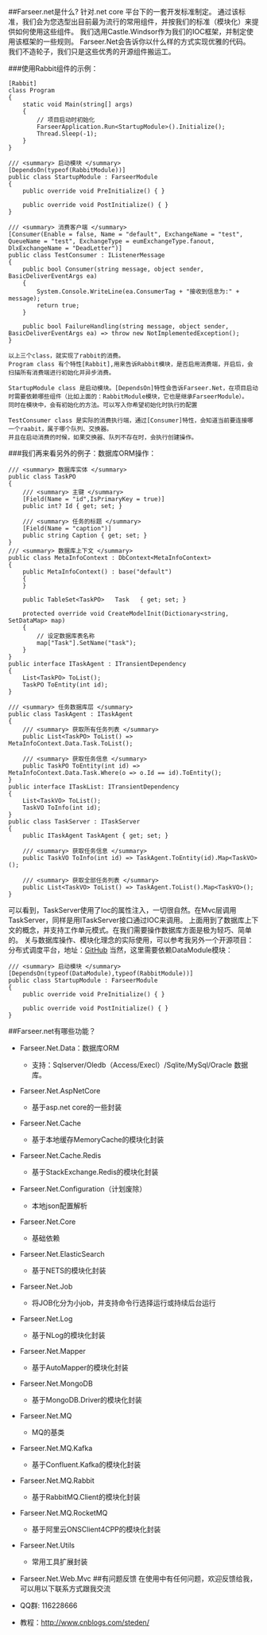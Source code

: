 ##Farseer.net是什么?
    针对.net core 平台下的一套开发标准制定。 
    通过该标准，我们会为您选型出目前最为流行的常用组件，并按我们的标准（模块化）来提供如何使用这些组件。
    我们选用Castle.Windsor作为我们的IOC框架，并制定使用该框架的一些规则。
    Farseer.Net会告诉你以什么样的方式实现优雅的代码。
    我们不造轮子，我们只是这些优秀的开源组件搬运工。
    
###使用Rabbit组件的示例：
```
[Rabbit]
class Program
{
    static void Main(string[] args)
    {
        // 项目启动时初始化
        FarseerApplication.Run<StartupModule>().Initialize();
        Thread.Sleep(-1);
    }
}

/// <summary> 启动模块 </summary>
[DependsOn(typeof(RabbitModule))]
public class StartupModule : FarseerModule
{
    public override void PreInitialize() { }

    public override void PostInitialize() { }
}

/// <summary> 消费客户端 </summary>
[Consumer(Enable = false, Name = "default", ExchangeName = "test", QueueName = "test", ExchangeType = eumExchangeType.fanout, DlxExchangeName = "DeadLetter")]
public class TestConsumer : IListenerMessage
{
    public bool Consumer(string message, object sender, BasicDeliverEventArgs ea)
    {
        System.Console.WriteLine(ea.ConsumerTag + "接收到信息为:" + message);
        return true;
    }

    public bool FailureHandling(string message, object sender, BasicDeliverEventArgs ea) => throw new NotImplementedException();
}
```
    以上三个class，就实现了rabbit的消费。
    Program class 有个特性[Rabbit],用来告诉Rabbit模块，是否启用消费端，开启后，会扫描所有消费端进行初始化并异步消费。

    StartupModule class 是启动模块。[DependsOn]特性会告诉Farseer.Net，在项目启动时需要依赖哪些组件（比如上面的：RabbitModule模块，它也是继承FarseerModule）。
    同时在模块中，会有初始化的方法。可以写入你希望初始化时执行的配置

    TestConsumer class 是实际的消费执行端，通过[Consumer]特性，会知道当前要连接哪一个raabit，属于哪个队列、交换器。
    并且在启动消费的时候，如果交换器、队列不存在时，会执行创建操作。

###我们再来看另外的例子：数据库ORM操作：
```
/// <summary> 数据库实体 </summary>
public class TaskPO
{
    /// <summary> 主键 </summary>
    [Field(Name = "id",IsPrimaryKey = true)]
    public int? Id { get; set; }
    
    /// <summary> 任务的标题 </summary>
    [Field(Name = "caption")]
    public string Caption { get; set; }
}
/// <summary> 数据库上下文 </summary>
public class MetaInfoContext : DbContext<MetaInfoContext>
{
    public MetaInfoContext() : base("default")
    {
    }
    
    public TableSet<TaskPO>   Task   { get; set; }

    protected override void CreateModelInit(Dictionary<string, SetDataMap> map)
    {
        // 设定数据库表名称
        map["Task"].SetName("task");
    }
}
public interface ITaskAgent : ITransientDependency
{
    List<TaskPO> ToList();
    TaskPO ToEntity(int id);
}

/// <summary> 任务数据库层 </summary>
public class TaskAgent : ITaskAgent
{
    /// <summary> 获取所有任务列表 </summary>
    public List<TaskPO> ToList() => MetaInfoContext.Data.Task.ToList();

    /// <summary> 获取任务信息 </summary>
    public TaskPO ToEntity(int id) => MetaInfoContext.Data.Task.Where(o => o.Id == id).ToEntity();
}
public interface ITaskList: ITransientDependency
{
    List<TaskVO> ToList();
    TaskVO ToInfo(int id);
}
public class TaskServer : ITaskServer
{
    public ITaskAgent TaskAgent { get; set; }

    /// <summary> 获取任务信息 </summary>
    public TaskVO ToInfo(int id) => TaskAgent.ToEntity(id).Map<TaskVO>();
    
    /// <summary> 获取全部任务列表 </summary>
    public List<TaskVO> ToList() => TaskAgent.ToList().Map<TaskVO>();
}
```
可以看到，TaskServer使用了Ioc的属性注入，一切很自然。在Mvc层调用TaskServer，同样是用ITaskServer接口通过IOC来调用。
上面用到了数据库上下文的概念，并支持工作单元模式。在我们需要操作数据库方面是极为轻巧、简单的。
关与数据库操作、模块化理念的实际使用，可以参考我另外一个开源项目：分布式调度平台，地址：[GitHub](https://github.com/FarseerNet/FarseerSchedulerService)
当然，这里需要依赖DataModule模块：
```
/// <summary> 启动模块 </summary>
[DependsOn(typeof(DataModule),typeof(RabbitModule))]
public class StartupModule : FarseerModule
{
    public override void PreInitialize() { }

    public override void PostInitialize() { }
}
```

##Farseer.net有哪些功能？
* Farseer.Net.Data：数据库ORM
  *  支持：Sqlserver/Oledb（Access/Execl）/Sqlite/MySql/Oracle 数据库。 
* Farseer.Net.AspNetCore
  *  基于asp.net core的一些封装
* Farseer.Net.Cache
  *  基于本地缓存MemoryCache的模块化封装
* Farseer.Net.Cache.Redis
  *  基于StackExchange.Redis的模块化封装
* Farseer.Net.Configuration（计划废除）
  *  本地json配置解析
* Farseer.Net.Core
  *  基础依赖
* Farseer.Net.ElasticSearch
  *  基于NETS的模块化封装
* Farseer.Net.Job
  *  将JOB化分为小job，并支持命令行选择运行或持续后台运行
* Farseer.Net.Log
  *  基于NLog的模块化封装
* Farseer.Net.Mapper
  *  基于AutoMapper的模块化封装
* Farseer.Net.MongoDB
  *  基于MongoDB.Driver的模块化封装
* Farseer.Net.MQ
  *  MQ的基类
* Farseer.Net.MQ.Kafka
  *  基于Confluent.Kafka的模块化封装
* Farseer.Net.MQ.Rabbit
  *  基于RabbitMQ.Client的模块化封装
* Farseer.Net.MQ.RocketMQ
  *  基于阿里云ONSClient4CPP的模块化封装
* Farseer.Net.Utils
  *  常用工具扩展封装
* Farseer.Net.Web.Mvc
##有问题反馈
在使用中有任何问题，欢迎反馈给我，可以用以下联系方式跟我交流

* QQ群: 116228666
* 教程：http://www.cnblogs.com/steden/